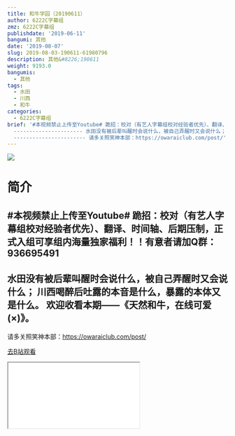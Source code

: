```yaml
---
title: 和牛学园（20190611）
author: 6222C字幕组
zmz: 6222C字幕组
publishdate: '2019-06-11'
bangumi: 其他
date: '2019-08-07'
slug: 2019-08-03-190611-61980796
description: 其他&#8226;190611
weight: 9193.0
bangumis:
  - 其他
tags:
  - 水田
  - 川西
  - 和牛
categories:
  - 6222C字幕组
brief: '#本视频禁止上传至Youtube# 跪招：校对（有艺人字幕组校对经验者优先）、翻译、时间轴、后期压制，正式入组可享组内海量独家福利！！有意者请加Q群：936695491
  ---------------------- 水田没有被后辈叫醒时会说什么，被自己弄醒时又会说什么； 川西喝醉后吐露的本音是什么，暴露的本体又是什么。 欢迎收看本期——《天然和牛，在线可爱(×)》。
  ----------------------- 请多关照笑神本部：https://owaraiclub.com/post/'
---
```

![](https://raw.githubusercontent.com/tcgriffith/owaraisite/master/static/tmpimg/90cdd8d9ef15ad85d65779bfc4b4fd3d88950f12.jpg.480.jpg)
# 简介  
#本视频禁止上传至Youtube#
跪招：校对（有艺人字幕组校对经验者优先）、翻译、时间轴、后期压制，正式入组可享组内海量独家福利！！有意者请加Q群：936695491
----------------------
水田没有被后辈叫醒时会说什么，被自己弄醒时又会说什么；
川西喝醉后吐露的本音是什么，暴露的本体又是什么。
欢迎收看本期——《天然和牛，在线可爱(×)》。
-----------------------
请多关照笑神本部：https://owaraiclub.com/post/  

[去B站观看](https://www.bilibili.com/video/av61980796/)
<div class ="resp-container"><iframe class="testiframe" src="//player.bilibili.com/player.html?aid=61980796"", scrolling="no", allowfullscreen="true" > </iframe></div> 
